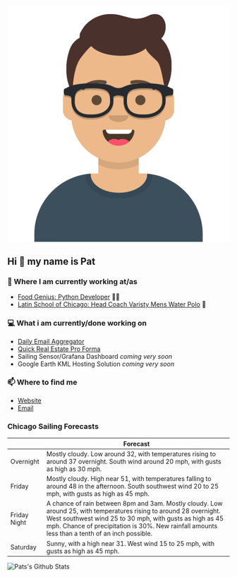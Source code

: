 [![Social banner for p-j-falconer](https://raw.githubusercontent.com/P-J-FALCONER/P-J-FALCONER/master/assets/avataaars.svg)](https://patfalconer.com/)
## Hi :wave: my name is Pat

### 💼 Where I am currently working at/as
- [Food Genius: Python Developer](https://getfoodgenius.com/) 🍔🐍
- [Latin School of Chicago: Head Coach Varisty Mens Water Polo](https://www.latinschool.org/) 🤽


### 💻 What i am currently/done working on
 - [Daily Email Aggregator](https://github.com/P-J-FALCONER/dott_daily_mail)
 - [Quick Real Estate Pro Forma](https://github.com/P-J-FALCONER/henry)
 - Sailing Sensor/Grafana Dashboard *coming very soon*
 - Google Earth KML Hosting Solution *coming very soon*

### 📫 Where to find me
 - [Website](https://patfalconer.com/)
 - [Email](mailto:patrick.j.falconer@gmail.com)


### Chicago Sailing Forecasts
|   | Forecast  |
|---|---|
| Overnight | Mostly cloudy. Low around 32, with temperatures rising to around 37 overnight. South wind around 20 mph, with gusts as high as 30 mph. |
| Friday | Mostly cloudy. High near 51, with temperatures falling to around 48 in the afternoon. South southwest wind 20 to 25 mph, with gusts as high as 45 mph. |
| Friday Night | A chance of rain between 8pm and 3am. Mostly cloudy. Low around 25, with temperatures rising to around 28 overnight. West southwest wind 25 to 30 mph, with gusts as high as 45 mph. Chance of precipitation is 30%. New rainfall amounts less than a tenth of an inch possible. |
| Saturday | Sunny, with a high near 31. West wind 15 to 25 mph, with gusts as high as 45 mph. |

![Pats's Github Stats](https://github-readme-stats.vercel.app/api?username=p-j-falconer&show_icons=true&theme=radical)
